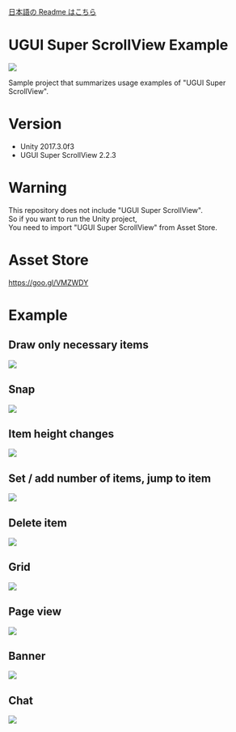[日本語の Readme はこちら](https://github.com/baba-s/ugui-super-scrollview-example/blob/master/README_JP.md)  

# UGUI Super ScrollView Example

![](https://cdn-ak.f.st-hatena.com/images/fotolife/b/baba_s/20180309/20180309131028.png)

Sample project that summarizes usage examples of "UGUI Super ScrollView".  

# Version

- Unity 2017.3.0f3
- UGUI Super ScrollView 2.2.3

# Warning

This repository does not include "UGUI Super ScrollView".  
So if you want to run the Unity project,  
You need to import "UGUI Super ScrollView" from Asset Store.  

# Asset Store

https://goo.gl/VMZWDY

# Example

## Draw only necessary items

![](https://cdn-ak.f.st-hatena.com/images/fotolife/b/baba_s/20180308/20180308213201.gif)

## Snap

![](https://cdn-ak.f.st-hatena.com/images/fotolife/b/baba_s/20180308/20180308213745.gif)

## Item height changes

![](https://cdn-ak.f.st-hatena.com/images/fotolife/b/baba_s/20180308/20180308220102.gif)

## Set / add number of items, jump to item

![](https://cdn-ak.f.st-hatena.com/images/fotolife/b/baba_s/20180309/20180309112201.gif)

## Delete item

![](https://cdn-ak.f.st-hatena.com/images/fotolife/b/baba_s/20180309/20180309115103.gif)

## Grid

![](https://cdn-ak.f.st-hatena.com/images/fotolife/b/baba_s/20180309/20180309123707.gif)

## Page view

![](https://cdn-ak.f.st-hatena.com/images/fotolife/b/baba_s/20180310/20180310182307.gif)

## Banner

![](https://cdn-ak.f.st-hatena.com/images/fotolife/b/baba_s/20180310/20180310180148.gif)

## Chat

![](https://cdn-ak.f.st-hatena.com/images/fotolife/b/baba_s/20180310/20180310205806.gif)